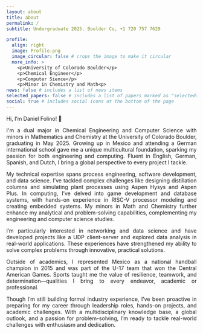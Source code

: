 ```yaml
---
layout: about
title: about
permalink: /
subtitle: Undergraduate 2025. Boulder Co, +1 720 757 7629

profile:
  align: right
  image: Profile.png
  image_circular: false # crops the image to make it circular
  more_info: >
    <p>University of Colorado Boulder</p>
    <p>Chemical Engineer</p>
    <p>Computer Sience</p>
    <p>Minor in Chemistry and Math<p>
news: false # includes a list of news items
selected_papers: false # includes a list of papers marked as "selected={true}"
social: true # includes social icons at the bottom of the page
---
```


<div style="text-align: justify;">
<p>Hi, I’m Daniel Folino! 👋</p>

<p>I'm a dual major in Chemical Engineering and Computer Science with minors in Mathematics and Chemistry at the University of Colorado Boulder, graduating in May 2025. Growing up in Mexico and attending a German international school gave me a unique multicultural foundation, sparking my passion for both engineering and computing. Fluent in English, German, Spanish, and Dutch, I bring a global perspective to every project I tackle.</p>

<p>My technical expertise spans process engineering, software development, and data science. I’ve tackled complex challenges like designing distillation columns and simulating plant processes using Aspen Hysys and Aspen Plus. In computing, I’ve delved into game development and database systems, with hands-on experience in RISC-V processor modeling and creating embedded systems. My minors in Math and Chemistry further enhance my analytical and problem-solving capabilities, complementing my engineering and computer science studies.</p>

<p>I’m particularly interested in networking and data science and have developed projects like a UDP client-server and explored data analysis in real-world applications. These experiences have strengthened my ability to solve complex problems through innovative, practical solutions.</p>

<p>Outside of academics, I represented Mexico as a national handball champion in 2015 and was part of the U-17 team that won the Central American Games. Sports taught me the value of resilience, teamwork, and determination—qualities I bring to every endeavor, academic or professional.</p>

<p>Though I’m still building formal industry experience, I’ve been proactive in preparing for my career through leadership roles, hands-on projects, and academic challenges. With a multidisciplinary knowledge base, a global outlook, and a passion for problem-solving, I’m ready to tackle real-world challenges with enthusiasm and dedication.</p>
</div>
